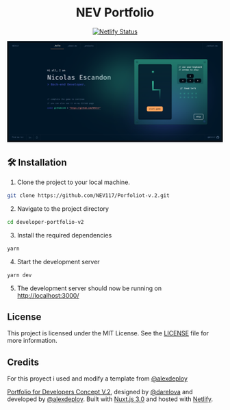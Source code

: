 <h1 align="center">
  NEV Portfolio
</h1>

<div align="center">

[![Netlify Status](https://api.netlify.com/api/v1/badges/73eb0e65-93a4-4c17-9b00-5c495964c2b9/deploy-status)](https://app.netlify.com/sites/nev-potfolio/deploys)

</div>

<p align="center">
  <a href="" target="_blank">
    <img src="./public/images/portfolioMainPage.png" />
  </a>
</p>



## 🛠 Installation

1. Clone the project to your local machine.

```sh
git clone https://github.com/NEV117/Porfoliot-v.2.git
```

2. Navigate to the project directory

```sh
cd developer-portfolio-v2
```

3. Install the required dependencies

```sh
yarn
```

4. Start the development server

```sh
yarn dev
```

5. The development server should now be running on <a href="http://localhost:3000/">http://localhost:3000/</a>


## License

This project is licensed under the MIT License. See the <a href="https://github.com/alexdeploy/developer-portfolio-v2/blob/main/LICENSE">LICENSE</a> file for more information.

## Credits 
<p align="left">
  For this proyect i used and modify a template from  <a href="https://github.com/alexdeploy">@alexdeploy</a>

  <a href="https://www.figma.com/community/file/1100794861710979147" target="_blank"> Portfolio for Developers Concept V.2</a>, designed by <a href="https://www.behance.net/darelova" target="_blank">@darelova</a> and developed by <a href="https://github.com/alexdeploy">@alexdeploy</a>. Built with <a href="https://nuxt.com/" target="_blank">Nuxt.js 3.0</a> and hosted with <a href="https://www.netlify.com/" target="_blank">Netlify</a>.
</p>